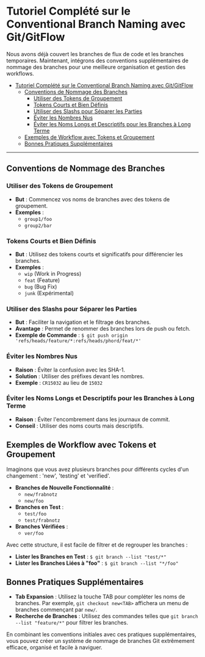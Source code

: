 # Tutoriel Complété sur le Conventional Branch Naming avec Git/GitFlow

<!-- https://stackoverflow.com/a/6065944 -->
<!-- https://idiv-biodiversity.github.io/git-knowledge-base/branch-naming-conventions.html -->

Nous avons déjà couvert les branches de flux de code et les branches temporaires. Maintenant, intégrons des conventions supplémentaires de nommage des branches pour une meilleure organisation et gestion des workflows.

- [Tutoriel Complété sur le Conventional Branch Naming avec Git/GitFlow](#tutoriel-complété-sur-le-conventional-branch-naming-avec-gitgitflow)
  - [Conventions de Nommage des Branches](#conventions-de-nommage-des-branches)
    - [Utiliser des Tokens de Groupement](#utiliser-des-tokens-de-groupement)
    - [Tokens Courts et Bien Définis](#tokens-courts-et-bien-définis)
    - [Utiliser des Slashs pour Séparer les Parties](#utiliser-des-slashs-pour-séparer-les-parties)
    - [Éviter les Nombres Nus](#éviter-les-nombres-nus)
    - [Éviter les Noms Longs et Descriptifs pour les Branches à Long Terme](#éviter-les-noms-longs-et-descriptifs-pour-les-branches-à-long-terme)
  - [Exemples de Workflow avec Tokens et Groupement](#exemples-de-workflow-avec-tokens-et-groupement)
  - [Bonnes Pratiques Supplémentaires](#bonnes-pratiques-supplémentaires)

---

## Conventions de Nommage des Branches

### Utiliser des Tokens de Groupement

- **But** : Commencez vos noms de branches avec des tokens de groupement.
- **Exemples** :
  - `group1/foo`
  - `group2/bar`

### Tokens Courts et Bien Définis

- **But** : Utilisez des tokens courts et significatifs pour différencier les branches.
- **Exemples** :
  - `wip` (Work in Progress)
  - `feat` (Feature)
  - `bug` (Bug Fix)
  - `junk` (Expérimental)

### Utiliser des Slashs pour Séparer les Parties

- **But** : Faciliter la navigation et le filtrage des branches.
- **Avantage** : Permet de renommer des branches lors de push ou fetch.
- **Exemple de Commande** : `$ git push origin 'refs/heads/feature/*:refs/heads/phord/feat/*'`

### Éviter les Nombres Nus

- **Raison** : Éviter la confusion avec les SHA-1.
- **Solution** : Utiliser des préfixes devant les nombres.
- **Exemple** : `CR15032` au lieu de `15032`

### Éviter les Noms Longs et Descriptifs pour les Branches à Long Terme

- **Raison** : Éviter l'encombrement dans les journaux de commit.
- **Conseil** : Utiliser des noms courts mais descriptifs.

## Exemples de Workflow avec Tokens et Groupement

Imaginons que vous avez plusieurs branches pour différents cycles d'un changement : 'new', 'testing' et 'verified'.

- **Branches de Nouvelle Fonctionnalité** :
  - `new/frabnotz`
  - `new/foo`
- **Branches en Test** :
  - `test/foo`
  - `test/frabnotz`
- **Branches Vérifiées** :
  - `ver/foo`

Avec cette structure, il est facile de filtrer et de regrouper les branches :

- **Lister les Branches en Test** : `$ git branch --list "test/*"`
- **Lister les Branches Liées à "foo"** : `$ git branch --list "*/foo"`

## Bonnes Pratiques Supplémentaires

- **Tab Expansion** : Utilisez la touche TAB pour compléter les noms de branches. Par exemple, `git checkout new<TAB>` affichera un menu de branches commençant par `new/`.
- **Recherche de Branches** : Utilisez des commandes telles que `git branch --list "feature/*"` pour filtrer les branches.

En combinant les conventions initiales avec ces pratiques supplémentaires, vous pouvez créer un système de nommage de branches Git extrêmement efficace, organisé et facile à naviguer.
